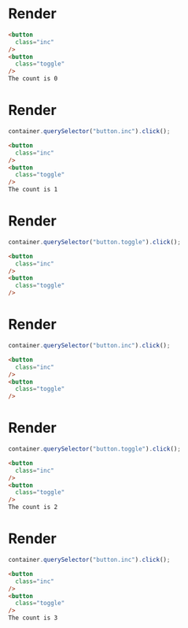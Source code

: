 # Render
```html
<button
  class="inc"
/>
<button
  class="toggle"
/>
The count is 0
```


# Render
```js
container.querySelector("button.inc").click();
```
```html
<button
  class="inc"
/>
<button
  class="toggle"
/>
The count is 1
```


# Render
```js
container.querySelector("button.toggle").click();
```
```html
<button
  class="inc"
/>
<button
  class="toggle"
/>
```


# Render
```js
container.querySelector("button.inc").click();
```
```html
<button
  class="inc"
/>
<button
  class="toggle"
/>
```


# Render
```js
container.querySelector("button.toggle").click();
```
```html
<button
  class="inc"
/>
<button
  class="toggle"
/>
The count is 2
```


# Render
```js
container.querySelector("button.inc").click();
```
```html
<button
  class="inc"
/>
<button
  class="toggle"
/>
The count is 3
```

